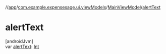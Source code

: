 //[app](../../../index.md)/[com.example.expensesage.ui.viewModels](../index.md)/[MainViewModel](index.md)/[alertText](alert-text.md)

# alertText

[androidJvm]\
var [alertText](alert-text.md): [Int](https://kotlinlang.org/api/latest/jvm/stdlib/kotlin/-int/index.html)
